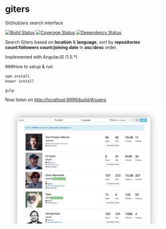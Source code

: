 # giters
Git(hub)ers search interface

[![Build Status](https://travis-ci.org/Praseetha-KR/giters.svg?branch=master)](https://travis-ci.org/Praseetha-KR/giters)
[![Coverage Status](https://coveralls.io/repos/github/Praseetha-KR/giters/badge.svg?branch=master)](https://coveralls.io/github/Praseetha-KR/giters?branch=master)
[![Dependency Status](https://david-dm.org/Praseetha-KR/giters.svg?maxAge=2592000)](https://david-dm.org/Praseetha-KR/giters)

Search Giters based on **location** & **language**, sort by **repositories count**/**followers count**/**joining date** in **asc**/**desc** order.

Implemented with AngularJS (1.5.*)

###How to setup & run
```
npm install
bower install
```
```
gulp
```
Now listen on [http://localhost:9999/build/#/users](http://localhost:9999/build/#/users)


![screenshot](screenshot/giters_screenshot.jpg)
